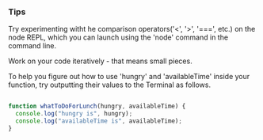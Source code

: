 ### Tips

Try experimenting witht he comparison operators('<', '>', '===', etc.) on the node REPL, which you can launch using the 'node' command in the command line.

Work on your code iteratively - that means small pieces.

To help you figure out how to use 'hungry' and 'availableTime' inside your function, try outputting their values to the Terminal as follows.

```javascript

function whatToDoForLunch(hungry, availableTime) {
  console.log("hungry is", hungry);
  console.log("availableTime is", availableTime);
}